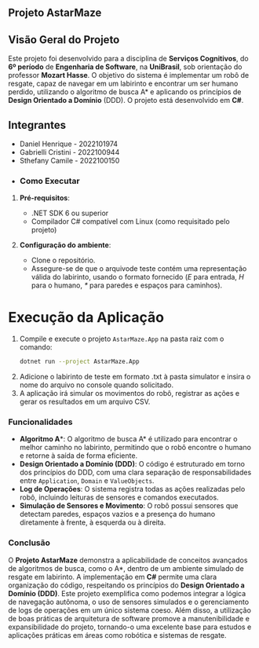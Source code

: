 ## Projeto AstarMaze 

## Visão Geral do Projeto

Este projeto foi desenvolvido para a disciplina de **Serviços Cognitivos**, do **6º período** de **Engenharia de Software**, na **UniBrasil**, sob orientação do professor **Mozart Hasse**. O objetivo do sistema é implementar um robô de resgate, capaz de navegar em um labirinto e encontrar um ser humano perdido, utilizando o algoritmo de busca A* e aplicando os princípios de **Design Orientado a Domínio** (DDD). O projeto está desenvolvido em **C#**.

## Integrantes
- Daniel Henrique - 2022101974
- Gabrielli Cristini - 2022100944
- Sthefany Camile - 2022100150
- 
  ### Como Executar

1. **Pré-requisitos**:
   - .NET SDK 6 ou superior
   - Compilador C# compatível com Linux (como requisitado pelo projeto)

2. **Configuração do ambiente**:
   - Clone o repositório.
   - Assegure-se de que o arquivode teste contém uma representação válida do labirinto, usando o formato fornecido (*E* para entrada, *H* para o humano, *\** para paredes e espaços para caminhos).

# Execução da Aplicação

1. Compile e execute o projeto `AstarMaze.App` na pasta raiz com o comando:
      ```bash
   dotnet run --project AstarMaze.App
  
2. Adicione o labirinto de teste  em formato .txt à pasta simulator e insira o nome do arquivo no console quando solicitado.
3. A aplicação irá simular os movimentos do robô, registrar as ações e gerar os resultados em um arquivo CSV.

### Funcionalidades

- **Algoritmo A***: O algoritmo de busca A* é utilizado para encontrar o melhor caminho no labirinto, permitindo que o robô encontre o humano e retorne à saída de forma eficiente.
- **Design Orientado a Domínio (DDD)**: O código é estruturado em torno dos princípios do DDD, com uma clara separação de responsabilidades entre `Application`, `Domain` e `ValueObjects`.
- **Log de Operações**: O sistema registra todas as ações realizadas pelo robô, incluindo leituras de sensores e comandos executados.
- **Simulação de Sensores e Movimento**: O robô possui sensores que detectam paredes, espaços vazios e a presença do humano diretamente à frente, à esquerda ou à direita.


### Conclusão

O **Projeto AstarMaze** demonstra a aplicabilidade de conceitos avançados de algoritmos de busca, como o A*, dentro de um ambiente simulado de resgate em labirinto. A implementação em **C#** permite uma clara organização do código, respeitando os princípios do **Design Orientado a Domínio (DDD)**. Este projeto exemplifica como podemos integrar a lógica de navegação autônoma, o uso de sensores simulados e o gerenciamento de logs de operações em um único sistema coeso. Além disso, a utilização de boas práticas de arquitetura de software promove a manutenibilidade e expansibilidade do projeto, tornando-o uma excelente base para estudos e aplicações práticas em áreas como robótica e sistemas de resgate.
     
